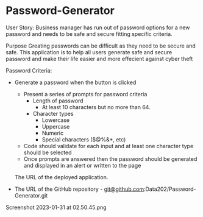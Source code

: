 # Password-Generator

User Story:
Business manager has run out of password options for a new password and needs to be safe and secure fitting specific criteria.


Purpose
Greating passwords can be difficult as they need to be secure and safe. This application is to help all users generate safe and secure password and make their life easier and more effecient against cyber theft



Password Criteria:
* Generate a password when the button is clicked
  * Present a series of prompts for password criteria
    * Length of password
      * At least 10 characters but no more than 64.
    * Character types
      * Lowercase
      * Uppercase
      * Numeric
      * Special characters ($@%&*, etc)
  * Code should validate for each input and at least one character type should be selected
  * Once prompts are answered then the password should be generated and displayed in an alert or written to the page


  The URL of the deployed application.

* The URL of the GitHub repository - git@github.com:Data202/Password-Generator.git

Screenshot 2023-01-31 at 02.50.45.png